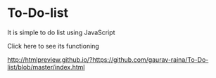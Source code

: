 # To-Do-list
It is  simple to do list using JavaScript

Click here to see its functioning

http://htmlpreview.github.io/?https://github.com/gaurav-raina/To-Do-list/blob/master/index.html
